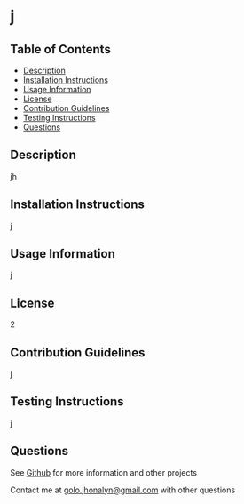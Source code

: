 # j

## Table of Contents
* [Description](#description) 
* [Installation Instructions](#installation-instructions)
* [Usage Information](#usage-information)
* [License](#license)
* [Contribution Guidelines](#contribution-guidelines)
* [Testing Instructions](#testing-instructions)
* [Questions](#questions)

## Description
jh

## Installation Instructions
j

## Usage Information
j 

## License
2

## Contribution Guidelines
j

## Testing Instructions
j

## Questions
See [Github](github.com/Jhona11) for more information and other projects 

Contact me at golo.jhonalyn@gmail.com with other questions
